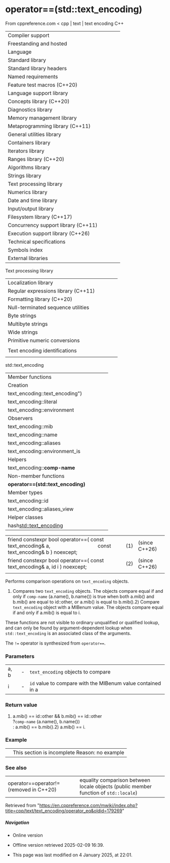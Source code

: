 # operator==(std::text_encoding)

From cppreference.com
< cpp‎ | text‎ | text encoding
C++

|  |  |  |  |  |
| --- | --- | --- | --- | --- |
| Compiler support | | | | |
| Freestanding and hosted | | | | |
| Language | | | | |
| Standard library | | | | |
| Standard library headers | | | | |
| Named requirements | | | | |
| Feature test macros (C++20) | | | | |
| Language support library | | | | |
| Concepts library (C++20) | | | | |
| Diagnostics library | | | | |
| Memory management library | | | | |
| Metaprogramming library (C++11) | | | | |
| General utilities library | | | | |
| Containers library | | | | |
| Iterators library | | | | |
| Ranges library (C++20) | | | | |
| Algorithms library | | | | |
| Strings library | | | | |
| Text processing library | | | | |
| Numerics library | | | | |
| Date and time library | | | | |
| Input/output library | | | | |
| Filesystem library (C++17) | | | | |
| Concurrency support library (C++11) | | | | |
| Execution support library (C++26) | | | | |
| Technical specifications | | | | |
| Symbols index | | | | |
| External libraries | | | | |

Text processing library

|  |  |  |  |  |
| --- | --- | --- | --- | --- |
| Localization library | | | | |
| Regular expressions library (C++11) | | | | |
| Formatting library (C++20) | | | | |
| Null-terminated sequence utilities | | | | |
| Byte strings | | | | |
| Multibyte strings | | | | |
| Wide strings | | | | |
| Primitive numeric conversions | | | | |
| |  |  |  |  |  | | --- | --- | --- | --- | --- | | to_chars(C++17) | | | | | | to_chars_result(C++17) | | | | | | from_chars(C++17) | | | | | | from_chars_result(C++17) | | | | | | chars_format(C++17) | | | | | |
| Text encoding identifications | | | | |
| |  |  |  |  |  | | --- | --- | --- | --- | --- | | text_encoding(C++26) | | | | | |

std::text_encoding

|  |  |  |  |  |
| --- | --- | --- | --- | --- |
| Member functions | | | | |
| Creation | | | | |
| text_encoding::text_encoding") | | | | |
| text_encoding::literal | | | | |
| text_encoding::environment | | | | |
| Observers | | | | |
| text_encoding::mib | | | | |
| text_encoding::name | | | | |
| text_encoding::aliases | | | | |
| text_encoding::environment_is | | | | |
| Helpers | | | | |
| text_encoding::**comp-name** | | | | |
| Non-member functions | | | | |
| ****operator==(std::text_encoding)**** | | | | |
| Member types | | | | |
| text_encoding::id | | | | |
| text_encoding::aliases_view | | | | |
| Helper classes | | | | |
| hash<std::text_encoding> | | | | |

|  |  |  |
| --- | --- | --- |
| friend constexpr bool operator==( const text_encoding& a,                                     const text_encoding& b ) noexcept; | (1) | (since C++26) |
| friend constexpr bool operator==( const text_encoding& a, id i ) noexcept; | (2) | (since C++26) |
|  |  |  |

Performs comparison operations on `text_encoding` objects.

1) Compares two `text_encoding` objects. The objects compare equal if and only if `comp-name` (a.name(), b.name()) is true when both a.mib() and b.mib() are equal to id::other, or a.mib() is equal to b.mib().2) Compare `text_encoding` object with a MIBenum value. The objects compare equal if and only if a.mib() is equal to i.

These functions are not visible to ordinary unqualified or qualified lookup, and can only be found by argument-dependent lookup when `std::text_encoding` is an associated class of the arguments.

The `!=` operator is synthesized from `operator==`.

### Parameters

|  |  |  |
| --- | --- | --- |
| a, b | - | `text_encoding` objects to compare |
| i | - | `id` value to compare with the MIBenum value contained in a |

### Return value

1) a.mib() == id::other && b.mib() == id::other  
?`comp-name` (a.name(), b.name())  
: a.mib() == b.mib().2) a.mib() == i.

### Example

|  |  |
| --- | --- |
|  | This section is incomplete Reason: no example |

### See also

|  |  |
| --- | --- |
| operator==operator!=(removed in C++20) | equality comparison between locale objects   (public member function of `std::locale`) |

Retrieved from "<https://en.cppreference.com/mwiki/index.php?title=cpp/text/text_encoding/operator_eq&oldid=179269>"

##### Navigation

- Online version
- Offline version retrieved 2025-02-09 16:39.

- This page was last modified on 4 January 2025, at 22:01.